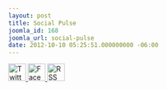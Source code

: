 ```yaml
---
layout: post
title: Social Pulse
joomla_id: 168
joomla_url: social-pulse
date: 2012-10-10 05:25:51.000000000 -06:00
---
```

<!-- ChangeDetection.com detection="off" -->
<div>
<a href="[https://twitter.com/oawest]">
<img title="Twitter" alt="Twitter" src="https://socialmediawidgets.files.wordpress.com/2014/03/01_twitter.png" width="35" height="35" />
</a>
<a href="[https://www.facebook.com/oawest]">
<img title="Facebook" alt="Facebook" src="https://socialmediawidgets.files.wordpress.com/2014/03/02_facebook.png" width="35" height="35" />
</a>
<a href="[https://www.instagram.com/oawest/]">
<img title="Instagram" alt="RSS" src="https://socialmediawidgets.files.wordpress.com/2014/03/10_instagram.png" width="35" height="35" />
</a>
</div>
<!-- ChangeDetection.com detection="on" -->
